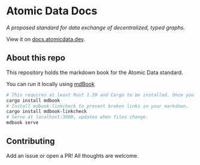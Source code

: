 # Atomic Data Docs

_A proposed standard for data exchange of decentralized, typed graphs._

View it on [docs.atomicdata.dev](https://docs.atomicdata.dev).

## About this repo

This repository holds the markdown book for the Atomic Data standard.

You can run it locally using [mdBook](https://github.com/rust-lang/mdBook)

```sh
# This requires at least Rust 1.39 and Cargo to be installed. Once you have installed Rust, type the following in the terminal:
cargo install mdbook
# Install mdbook-linkcheck to prevent broken links in your markdown.
cargo install mdbook-linkcheck
# Serve at localhost:3000, updates when files change.
mdbook serve
```

## Contributing

Add an issue or open a PR!
All thoughts are welcome.
